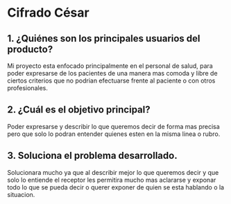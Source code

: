 # Cifrado César


## 1. ¿Quiénes son los principales usuarios del producto?

Mi proyecto esta enfocado principalmente en el personal de salud, para poder expresarse de los pacientes de una manera mas comoda y libre de ciertos criterios que no podrian efectuarse frente al paciente o con otros profesionales.

## 2. ¿Cuál es el objetivo principal?

Poder expresarse y describir lo que queremos decir de forma mas precisa pero que solo lo podran entender quienes esten en la misma linea o rubro.

## 3. Soluciona el problema desarrollado.

Solucionara mucho ya que al describir mejor lo que queremos decir y que solo lo entiende el receptor les permitira mucho mas aclararse y exponar todo lo que se pueda decir o querer exponer de quien se esta hablando o la situacion.